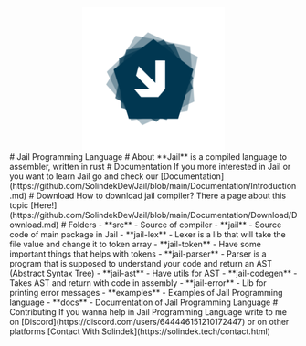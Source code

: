 <div align="center">
  <img src="./logo.png" alt="Logo" width="250" />
</div>
# Jail Programming Language
# About
**Jail** is a compiled language to assembler, written in rust
# Documentation
If you more interested in Jail or you want to learn Jail go and check our [Documentation](https://github.com/SolindekDev/Jail/blob/main/Documentation/Introduction.md) 
# Download
How to download jail compiler? There a page about this topic [Here!](https://github.com/SolindekDev/Jail/blob/main/Documentation/Download/Download.md)
# Folders
- **src** - Source of compiler
  - **jail** - Source code of main package in Jail
  - **jail-lex** - Lexer is a lib that will take the file value and change it to token array
  - **jail-token** - Have some important things that helps with tokens
  - **jail-parser** - Parser is a program that is supposed to understand your code and return an AST (Abstract Syntax Tree)
  - **jail-ast** - Have utils for AST
  - **jail-codegen** - Takes AST and return with code in assembly
  - **jail-error** - Lib for printing error messages
- **examples** - Examples of Jail Programming language
- **docs** - Documentation of Jail Programming Language
# Contributing
If you wanna help in Jail Programming Language write to me on [Discord](https://discord.com/users/644446151210172447) or on other platforms [Contact With Solindek](https://solindek.tech/contact.html)

